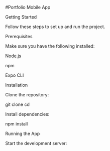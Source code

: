 #Portfolio Mobile App

Getting Started

Follow these steps to set up and run the project.

Prerequisites

Make sure you have the following installed:

Node.js

npm

Expo CLI

Installation

Clone the repository:

git clone <repository-url>
cd <project-folder>

Install dependencies:

npm install

Running the App

Start the development server:
